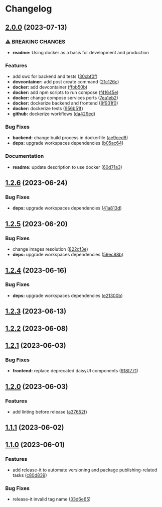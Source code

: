 # Changelog

## [2.0.0](https://github.com/bastean/codexts/compare/v1.2.6...v2.0.0) (2023-07-13)

### ⚠ BREAKING CHANGES

- **readme:** Using docker as a basis for development and production

### Features

- add swc for backend and tests ([30cbf0f](https://github.com/bastean/codexts/commit/30cbf0f1e7fa1baf3f3f75787e6b2b1788ba5002))
- **devcontainer:** add post create command ([21c126c](https://github.com/bastean/codexts/commit/21c126c008204ad073b8ee03cb2f69af6816e083))
- **docker:** add devcontainer ([ffbb50b](https://github.com/bastean/codexts/commit/ffbb50bd3f28fe46f2587c6ab727c41f0b219d03))
- **docker:** add npm scripts to run compose ([f41645e](https://github.com/bastean/codexts/commit/f41645ed90758662c443709f47baa3bb32984f6c))
- **docker:** change compose services ports ([7ea1eb2](https://github.com/bastean/codexts/commit/7ea1eb242a93885533eafb16df49ac90cd52bab4))
- **docker:** dockerize backend and frontend ([8f931f0](https://github.com/bastean/codexts/commit/8f931f0db8b0bfb6ca50ed99e9f8b8bdd4d30857))
- **docker:** dockerize tests ([956b51f](https://github.com/bastean/codexts/commit/956b51f6bf5ca2dbe449c71cce53cfddab78b6dd))
- **github:** dockerize workflows ([da429ed](https://github.com/bastean/codexts/commit/da429ed8004bb9858ecb798e599fe3a38e8239f3))

### Bug Fixes

- **backend:** change build process in dockerfile ([ae9ced8](https://github.com/bastean/codexts/commit/ae9ced84dcccabe2165a8a08d09d283405cdb31e))
- **deps:** upgrade workspaces dependencies ([b05ac64](https://github.com/bastean/codexts/commit/b05ac64fd124667e75d67d4ad53718f80d45462a))

### Documentation

- **readme:** update description to use docker ([60d71a3](https://github.com/bastean/codexts/commit/60d71a38597ad57e1b0cc6c1b7a1b97b71a0eec4))

## [1.2.6](https://github.com/bastean/codexts/compare/v1.2.5...v1.2.6) (2023-06-24)

### Bug Fixes

- **deps:** upgrade workspaces dependencies ([41a813d](https://github.com/bastean/codexts/commit/41a813d7e69b5a56ec4b794242a4864a9c1a9309))

## [1.2.5](https://github.com/bastean/codexts/compare/v1.2.4...v1.2.5) (2023-06-20)

### Bug Fixes

- change images resolution ([822df3e](https://github.com/bastean/codexts/commit/822df3ecb8b302bd66f02cda61d0e92dcab66285))
- **deps:** upgrade workspaces dependencies ([59ec88b](https://github.com/bastean/codexts/commit/59ec88bd63beeb3f6f6ca545cc229b061563ebe4))

## [1.2.4](https://github.com/bastean/codexts/compare/v1.2.3...v1.2.4) (2023-06-16)

### Bug Fixes

- **deps:** upgrade workspaces dependencies ([e21300b](https://github.com/bastean/codexts/commit/e21300bb98e37b400484013c970cc9ca8a191ea0))

## [1.2.3](https://github.com/bastean/codexts/compare/v1.2.2...v1.2.3) (2023-06-13)

## [1.2.2](https://github.com/bastean/codexts/compare/v1.2.1...v1.2.2) (2023-06-08)

## [1.2.1](https://github.com/bastean/codexts/compare/v1.2.0...v1.2.1) (2023-06-03)

### Bug Fixes

- **frontend:** replace deprecated daisyUI components ([918f771](https://github.com/bastean/codexts/commit/918f7711984d40bc1f842658cc884e7468787c3f))

## [1.2.0](https://github.com/bastean/codexts/compare/v1.1.1...v1.2.0) (2023-06-03)

### Features

- add linting before release ([a37652f](https://github.com/bastean/codexts/commit/a37652f33cecf8ea7d6697faa44cf6b0a6c031b2))

## [1.1.1](https://github.com/bastean/codexts/compare/v1.1.0...v1.1.1) (2023-06-02)

## [1.1.0](https://github.com/bastean/codexts/compare/v1.0.0...v1.1.0) (2023-06-01)

### Features

- add release-it to automate versioning and package publishing-related tasks ([c80d839](https://github.com/bastean/codexts/commit/c80d8391e41e366726d404b0ee5885dc688c7b49))

### Bug Fixes

- release-it invalid tag name ([33d6e65](https://github.com/bastean/codexts/commit/33d6e6507e10ce7b8fa30744c84b185084976338))
